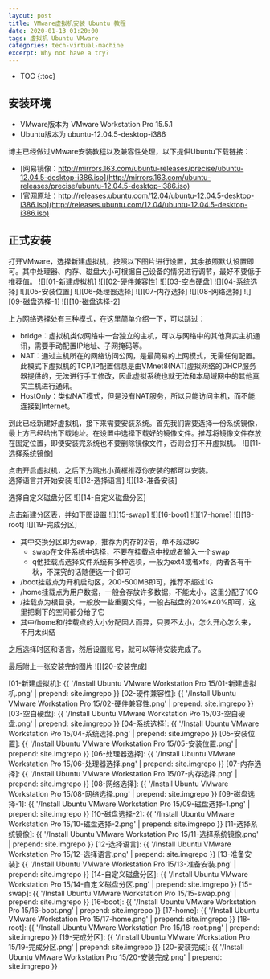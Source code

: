 ```yaml
---
layout: post
title: VMware虚拟机安装 Ubuntu 教程
date: 2020-01-13 01:20:00
tags: 虚拟机 Ubuntu VMware
categories: tech-virtual-machine
excerpt: Why not have a try?
---
```


* TOC
{:toc}

## 安装环境

* VMware版本为 VMware Workstation Pro 15.5.1
* Ubuntu版本为 ubuntu-12.04.5-desktop-i386

博主已经做过VMware安装教程以及兼容性处理，以下提供Ubuntu下载链接：

* [网易镜像：http://mirrors.163.com/ubuntu-releases/precise/ubuntu-12.04.5-desktop-i386.iso](http://mirrors.163.com/ubuntu-releases/precise/ubuntu-12.04.5-desktop-i386.iso)
* [官网原址：http://releases.ubuntu.com/12.04/ubuntu-12.04.5-desktop-i386.iso](http://releases.ubuntu.com/12.04/ubuntu-12.04.5-desktop-i386.iso)

## 正式安装

打开VMware，选择新建虚拟机，按照以下图片进行设置，其余按照默认设置即可。其中处理器、内存、磁盘大小可根据自己设备的情况进行调节，最好不要低于推荐值。
![][01-新建虚拟机]
![][02-硬件兼容性]
![][03-空白硬盘]
![][04-系统选择]
![][05-安装位置]
![][06-处理器选择]
![][07-内存选择]
![][08-网络选择]
![][09-磁盘选择-1]
![][10-磁盘选择-2]

上方网络选择处有三种模式，在这里简单介绍一下，可以跳过：

* bridge：虚拟机类似网络中一台独立的主机，可以与网络中的其他真实主机通讯，需要手动配置IP地址、子网掩码等。
* NAT：通过主机所在的网络访问公网，是最简易的上网模式，无需任何配置。 此模式下虚拟机的TCP/IP配置信息是由VMnet8(NAT)虚拟网络的DHCP服务器提供的，无法进行手工修改，因此虚拟系统也就无法和本局域网中的其他真实主机进行通讯。
* HostOnly：类似NAT模式，但是没有NAT服务，所以只能访问主机，而不能连接到Internet。

到此已经新建好虚拟机，接下来需要安装系统。首先我们需要选择一份系统镜像，最上方已经给出下载地址。在设置中选择下载好的镜像文件。推荐将镜像文件存放在固定位置，即使安装完系统也不要删除镜像文件，否则会打不开虚拟机。
![][11-选择系统镜像]

点击开启虚拟机，之后下方跳出小黄框推荐你安装的都可以安装。  
选择语言并开始安装
![][12-选择语言]
![][13-准备安装]

选择自定义磁盘分区
![][14-自定义磁盘分区]

点击新建分区表，并如下图设置
![][15-swap]
![][16-boot]
![][17-home]
![][18-root]
![][19-完成分区]

* 其中交换分区即为swap，推荐为内存的2倍，单不超过8G
  * swap在文件系统中选择，不要在挂载点中找或者输入一个swap
  * q他挂载点选择文件系统有多种选项，一般为ext4或者xfs，两者各有千秋，不深究的话随便选一个即可
* /boot挂载点为开机启动区，200-500MB即可，推荐不超过1G
* /home挂载点为用户数据，一般会存放许多数据，不能太小，这里分配了10G
* /挂载点为根目录，一般放一些重要文件，一般占磁盘的20%*40%即可，这里把剩下的空间都分给了它
* 其中/home和/挂载点的大小分配因人而异，只要不太小，怎么开心怎么来，不用太纠结

之后选择时区和语言，然后设置账号，就可以等待安装完成了。

最后附上一张安装完的图片
![][20-安装完成]

[01-新建虚拟机]: {{ '/Install Ubuntu VMware Workstation Pro 15/01-新建虚拟机.png' | prepend: site.imgrepo }}
[02-硬件兼容性]: {{ '/Install Ubuntu VMware Workstation Pro 15/02-硬件兼容性.png' | prepend: site.imgrepo }}
[03-空白硬盘]: {{ '/Install Ubuntu VMware Workstation Pro 15/03-空白硬盘.png' | prepend: site.imgrepo }}
[04-系统选择]: {{ '/Install Ubuntu VMware Workstation Pro 15/04-系统选择.png' | prepend: site.imgrepo }}
[05-安装位置]: {{ '/Install Ubuntu VMware Workstation Pro 15/05-安装位置.png' | prepend: site.imgrepo }}
[06-处理器选择]: {{ '/Install Ubuntu VMware Workstation Pro 15/06-处理器选择.png' | prepend: site.imgrepo }}
[07-内存选择]: {{ '/Install Ubuntu VMware Workstation Pro 15/07-内存选择.png' | prepend: site.imgrepo }}
[08-网络选择]: {{ '/Install Ubuntu VMware Workstation Pro 15/08-网络选择.png' | prepend: site.imgrepo }}
[09-磁盘选择-1]: {{ '/Install Ubuntu VMware Workstation Pro 15/09-磁盘选择-1.png' | prepend: site.imgrepo }}
[10-磁盘选择-2]: {{ '/Install Ubuntu VMware Workstation Pro 15/10-磁盘选择-2.png' | prepend: site.imgrepo }}
[11-选择系统镜像]: {{ '/Install Ubuntu VMware Workstation Pro 15/11-选择系统镜像.png' | prepend: site.imgrepo }}
[12-选择语言]: {{ '/Install Ubuntu VMware Workstation Pro 15/12-选择语言.png' | prepend: site.imgrepo }}
[13-准备安装]: {{ '/Install Ubuntu VMware Workstation Pro 15/13-准备安装.png' | prepend: site.imgrepo }}
[14-自定义磁盘分区]: {{ '/Install Ubuntu VMware Workstation Pro 15/14-自定义磁盘分区.png' | prepend: site.imgrepo }}
[15-swap]: {{ '/Install Ubuntu VMware Workstation Pro 15/15-swap.png' | prepend: site.imgrepo }}
[16-boot]: {{ '/Install Ubuntu VMware Workstation Pro 15/16-boot.png' | prepend: site.imgrepo }}
[17-home]: {{ '/Install Ubuntu VMware Workstation Pro 15/17-home.png' | prepend: site.imgrepo }}
[18-root]: {{ '/Install Ubuntu VMware Workstation Pro 15/18-root.png' | prepend: site.imgrepo }}
[19-完成分区]: {{ '/Install Ubuntu VMware Workstation Pro 15/19-完成分区.png' | prepend: site.imgrepo }}
[20-安装完成]: {{ '/Install Ubuntu VMware Workstation Pro 15/20-安装完成.png' | prepend: site.imgrepo }}
